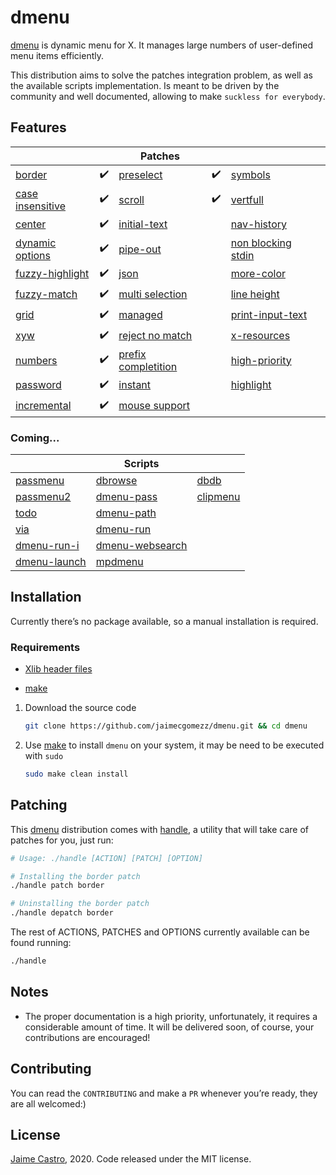 # dmenu

[dmenu](https://tools.suckless.org/dmenu/) is dynamic menu for X. It manages large numbers of user-defined menu items efficiently.

This distribution aims to solve the patches integration problem, as well as the available scripts implementation. Is meant to be driven by the community and well documented, allowing to make `suckless for everybody`.



## Features

|                                                              |      | Patches                                                      |      |                                                              |      |
| ------------------------------------------------------------ | ---- | ------------------------------------------------------------ | ---- | ------------------------------------------------------------ | ---- |
| [border](https://tools.suckless.org/dmenu/patches/border/)   | ✔️    | [preselect](https://tools.suckless.org/dmenu/patches/preselect/) | ✔️    | [symbols](https://tools.suckless.org/dmenu/patches/symbols/) |      |
| [case insensitive](https://tools.suckless.org/dmenu/patches/case-insensitive/) | ✔️    | [scroll](https://tools.suckless.org/dmenu/patches/scroll/)   | ✔️    | [vertfull](https://tools.suckless.org/dmenu/patches/vertfull/) |      |
| [center](https://tools.suckless.org/dmenu/patches/center/)   | ✔️    | [initial-text](https://tools.suckless.org/dmenu/patches/initialtext/) |      | [nav-history](https://tools.suckless.org/dmenu/patches/navhistory/) |      |
| [dynamic options](https://tools.suckless.org/dmenu/patches/dynamicoptions/) | ✔️    | [pipe-out](https://tools.suckless.org/dmenu/patches/pipeout/) |      | [non blocking stdin](https://tools.suckless.org/dmenu/patches/non_blocking_stdin/) |      |
| [fuzzy-highlight](https://tools.suckless.org/dmenu/patches/fuzzyhighlight/) | ✔️    | [json](https://tools.suckless.org/dmenu/patches/json/)       |      | [more-color](https://tools.suckless.org/dmenu/patches/morecolor/) |      |
| [fuzzy-match](https://tools.suckless.org/dmenu/patches/fuzzymatch/) | ✔️    | [multi selection](https://tools.suckless.org/dmenu/patches/multi-selection/) |      | [line height](https://tools.suckless.org/dmenu/patches/line-height/) |      |
| [grid](https://tools.suckless.org/dmenu/patches/grid/)       | ✔️    | [managed](https://tools.suckless.org/dmenu/patches/managed/) |      | [print-input-text](https://tools.suckless.org/dmenu/patches/printinputtext/) |      |
| [xyw](https://tools.suckless.org/dmenu/patches/xyw/)         | ✔️    | [reject no match](https://tools.suckless.org/dmenu/patches/reject-no-match/) |      | [x-resources](https://tools.suckless.org/dmenu/patches/xresources/) |      |
| [numbers](https://tools.suckless.org/dmenu/patches/numbers/) | ✔️    | [prefix completition](https://tools.suckless.org/dmenu/patches/prefix-completion/) |      | [high-priority](https://tools.suckless.org/dmenu/patches/highpriority/) |      |
| [password](https://tools.suckless.org/dmenu/patches/password/) | ✔️    | [instant](https://tools.suckless.org/dmenu/patches/instant/) |      | [highlight](https://tools.suckless.org/dmenu/patches/highlight/) |      |
| [incremental](https://tools.suckless.org/dmenu/patches/incremental/) | ✔️    | [mouse support](https://tools.suckless.org/dmenu/patches/mouse-support/) |      |                                                              |      |

### Coming...

|                                                              | Scripts                                                      |                                                          |
| ------------------------------------------------------------ | ------------------------------------------------------------ | -------------------------------------------------------- |
| [passmenu](https://git.zx2c4.com/password-store/tree/contrib/dmenu/passmenu) | [dbrowse](https://github.com/clamiax/scripts/blob/master/src/dbrowse) | [dbdb](https://tools.suckless.org/dmenu/scripts/dbdb.sh) |
| [passmenu2](https://tools.suckless.org/dmenu/scripts/passmenu2) | [dmenu-pass](https://efe.kim/files/scripts/dmenu_pass)       | [clipmenu](https://github.com/cdown/clipmenu)            |
| [todo](https://tools.suckless.org/dmenu/scripts/todo)        | [dmenu-path](https://github.com/ema/dotfiles/blob/master/bin/dmenu_path) |                                                          |
| [via](https://github.com/xalexalex/via)                      | [dmenu-run](https://tools.suckless.org/dmenu/scripts/dmenu_run_with_command_history/) |                                                          |
| [dmenu-run-i](https://tools.suckless.org/dmenu/scripts/dmenu_run_i) | [dmenu-websearch](https://efe.kim/files/scripts/dmenu_websearch) |                                                          |
| [dmenu-launch](https://github.com/fsilveir/dmenu-launch)     | [mpdmenu](https://github.com/cdown/mpdmenu/blob/master/mpdmenu) |                                                          |



## Installation

Currently there’s no package available, so a manual installation is required.

### Requirements

- [Xlib header files](https://tronche.com/gui/x/xlib/introduction/header.html)

- [make](https://www.gnu.org/software/make/)

  


1. Download the source code

   ```sh
   git clone https://github.com/jaimecgomezz/dmenu.git && cd dmenu
   ```

2. Use [make](https://www.gnu.org/software/make/) to install `dmenu` on your system, it may be need to be executed with `sudo`

   ```sh
   sudo make clean install
   ```



## Patching

This [dmenu](https://tools.suckless.org/dmenu/) distribution comes with [handle](https://github.com/jaimecgomezz/dmenu/blob/master/handle), a utility that will take care of patches for you, just run:

```sh
# Usage: ./handle [ACTION] [PATCH] [OPTION]

# Installing the border patch
./handle patch border

# Uninstalling the border patch
./handle depatch border
```

The rest of ACTIONS, PATCHES and OPTIONS currently available can be found running:

```sh
./handle
```



## Notes

- The proper documentation is a high priority, unfortunately, it requires a considerable amount of time. It will be delivered soon, of course, your contributions are encouraged!




## Contributing

You can read the `CONTRIBUTING` and make a `PR` whenever you’re ready, they are all welcomed:)



## License

 [Jaime Castro](https://github.com/jaimecgomezz), 2020. Code released under the MIT license.
